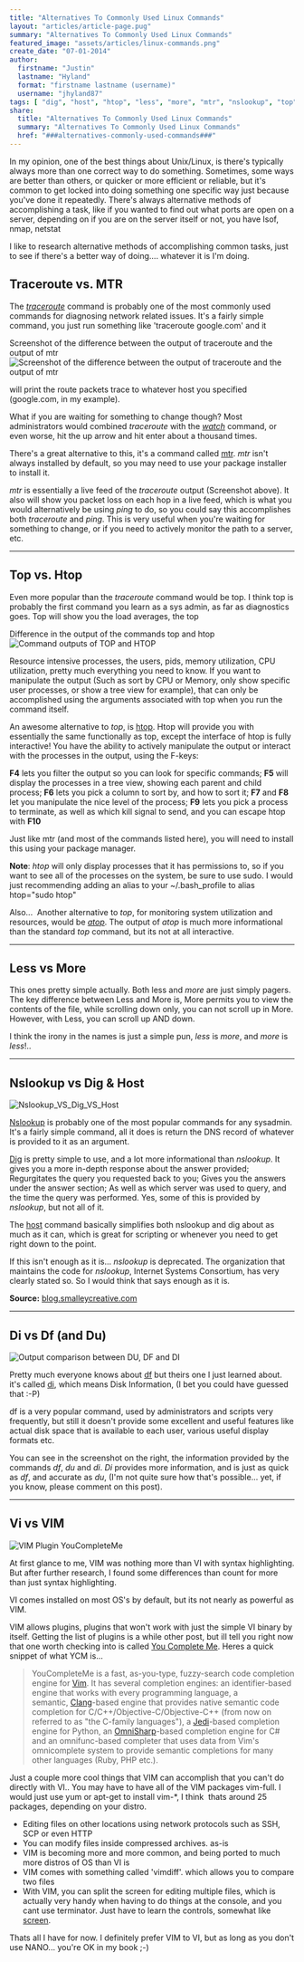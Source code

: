```yaml
---
title: "Alternatives To Commonly Used Linux Commands"
layout: "articles/article-page.pug"
summary: "Alternatives To Commonly Used Linux Commands"
featured_image: "assets/articles/linux-commands.png"
create_date: "07-01-2014"
author:
  firstname: "Justin"
  lastname: "Hyland"
  format: "firstname lastname (username)"
  username: "jhyland87"
tags: [ "dig", "host", "htop", "less", "more", "mtr", "nslookup", "top", "traceroute", "tracert" ]
share:
  title: "Alternatives To Commonly Used Linux Commands"
  summary: "Alternatives To Commonly Used Linux Commands"
  href: "###alternatives-commonly-used-commands###"
---
```

In my opinion, one of the best things about Unix/Linux, is there's typically always more than one correct way to do something. Sometimes, some ways are better than others, or quicker or more efficient or reliable, but it's common to get locked into doing something one specific way just because you've done it repeatedly. There's always alternative methods of accomplishing a task, like if you wanted to find out what ports are open on a server, depending on if you are on the server itself or not, you have lsof, nmap, netstat

I like to research alternative methods of accomplishing common tasks, just to see if there's a better way of doing.... whatever it is I'm doing.

## Traceroute vs. MTR
The _[traceroute](http://linux.die.net/man/8/traceroute "Traceroute Man Page")_ command is probably one of the most commonly used commands for diagnosing network related issues. It's a fairly simple command, you just run something like 'traceroute google.com' and it

Screenshot of the difference between the output of traceroute and the output of mtr
![Screenshot of the difference between the output of traceroute and the output of mtr](/assets/articles/traceroute_vs_mtr.png)

will print the route packets trace to whatever host you specified (google.com, in my example).

What if you are waiting for something to change though? Most administrators would combined _traceroute_ with the _[watch](http://linux.die.net/man/1/watch "Linux Watch Man Page")_ command, or even worse, hit the up arrow and hit enter about a thousand times.

There's a great alternative to this, it's a command called [mtr](http://linux.die.net/man/8/mtr "Linux Man Page MTR"). _mtr_ isn't always installed by default, so you may need to use your package installer to install it.

_mtr_ is essentially a live feed of the _traceroute_ output (Screenshot above). It also will show you packet loss on each hop in a live feed, which is what you would alternatively be using _ping_ to do, so you could say this accomplishes both _traceroute_ and _ping_. This is very useful when you're waiting for something to change, or if you need to actively monitor the path to a server, etc.

___
## Top vs. Htop

Even more popular than the _traceroute_ command would be top. I think top is probably the first command you learn as a sys admin, as far as diagnostics goes. Top will show you the load averages, the top

Difference in the output of the commands top and htop
![Command outputs of TOP and HTOP](/assets/articles/top_vs_htop.png)

Resource intensive processes, the users, pids, memory utilization, CPU utilization, pretty much everything you need to know. If you want to manipulate the output (Such as sort by CPU or Memory, only show specific user processes, or show a tree view for example), that can only be accomplished using the arguments associated with top when you run the command itself.

An awesome alternative to _top_, is [htop](http://linux.die.net/man/1/htop "Linux Command Htop Man Page"). Htop will provide you with essentially the same functionally as top, except the interface of htop is fully interactive! You have the ability to actively manipulate the output or interact with the processes in the output, using the F-keys:

**F4** lets you filter the output so you can look for specific commands; **F5** will display the processes in a tree view, showing each parent and child process; **F6** lets you pick a column to sort by, and how to sort it; **F7** and **F8** let you manipulate the nice level of the process; **F9** lets you pick a process to terminate, as well as which kill signal to send, and you can escape htop with **F10**

Just like mtr (and most of the commands listed here), you will need to install this using your package manager.

**Note**: _htop_ will only display processes that it has permissions to, so if you want to see all of the processes on the system, be sure to use sudo. I would just recommending adding an alias to your ~/.bash_profile to alias htop="sudo htop"

Also...  Another alternative to _top_, for monitoring system utilization and resources, would be _[atop](http://linux.die.net/man/1/atop "Linux Man Page Command atop")_. The output of _atop_ is much more informational than the standard _top_ command, but its not at all interactive.

___
## Less vs More
This ones pretty simple actually. Both less and _more_ are just simply pagers. The key difference between Less and More is, More permits you to view the contents of the file, while scrolling down only, you can not scroll up in More. However, with Less, you can scroll up AND down.

I think the irony in the names is just a simple pun, _less_ is _more_, and _more_ is _less_!..

___
## Nslookup vs Dig & Host
![Nslookup_VS_Dig_VS_Host](/assets/articles/Nslookup_VS_Dig_VS_Host.png)

[Nslookup](http://linux.die.net/man/1/nslookup "Nslookup man page") is probably one of the most popular commands for any sysadmin. It's a fairly simple command, all it does is return the DNS record of whatever is provided to it as an argument.

[Dig](http://linux.die.net/man/1/dig "Dig man page") is pretty simple to use, and a lot more informational than _nslookup_. It gives you a more in-depth response about the answer provided; Regurgitates the query you requested back to you; Gives you the answers under the answer section; As well as which server was used to query, and the time the query was performed. Yes, some of this is provided by _nslookup_, but not all of it.

The [host](http://linux.die.net/man/1/host "Host command man page") command basically simplifies both nslookup and dig about as much as it can, which is great for scripting or whenever you need to get right down to the point.

If this isn't enough as it is... _nslookup_ is deprecated. The organization that maintains the code for _nslookup_, Internet Systems Consortium, has very clearly stated so. So I would think that says enough as it is.

**Source:** [blog.smalleycreative.com](http://blog.smalleycreative.com/linux/nslookup-is-dead-long-live-dig-and-host/)

___
## Di vs Df (and Du)
![Output comparison between DU, DF and DI](/assets/articles/df_vs_du_vs_di.png "DU, DF and DI")

Pretty much everyone knows about [df](http://linux.die.net/man/1/df) but theirs one I just learned about. it's called [di](http://linux.die.net/man/1/di), which means Disk Information, (I bet you could have guessed that :-P)

df is a very popular command, used by administrators and scripts very frequently, but still it doesn't provide some excellent and useful features like actual disk space that is available to each user, various useful display formats etc.

You can see in the screenshot on the right, the information provided by the commands _df_, _du_ and _di_. _Di_ provides more information, and is just as quick as _df_, and accurate as _du_, (I'm not quite sure how that's possible... yet, if you know, please comment on this post).

___
## Vi vs VIM
![VIM Plugin YouCompleteMe](/assets/articles/youcompleteme.gif "VIM Plugin YouCompleteMe")

At first glance to me, VIM was nothing more than VI with syntax highlighting. But after further research, I found some differences than count for more than just syntax highlighting.

VI comes installed on most OS's by default, but its not nearly as powerful as VIM.

VIM allows plugins, plugins that won't work with just the simple VI binary by itself. Getting the list of plugins is a while other post, but ill tell you right now that one worth checking into is called [You Complete Me](https://github.com/Valloric/YouCompleteMe). Heres a quick snippet of what YCM is...


> YouCompleteMe is a fast, as-you-type, fuzzy-search code completion engine for [Vim](http://www.vim.org/). It has several completion engines: an identifier-based engine that works with every programming language, a semantic, [Clang](http://clang.llvm.org/)-based engine that provides native semantic code completion for C/C++/Objective-C/Objective-C++ (from now on referred to as "the C-family languages"), a [Jedi](https://github.com/davidhalter/jedi)-based completion engine for Python, an [OmniSharp](https://github.com/nosami/OmniSharpServer)-based completion engine for C# and an omnifunc-based completer that uses data from Vim's omnicomplete system to provide semantic completions for many other languages (Ruby, PHP etc.).


Just a couple more cool things that VIM can accomplish that you can't do directly with VI.. You may have to have all of the VIM packages vim-full. I would just use yum or apt-get to install vim-\*, I think  thats around 25 packages, depending on your distro.

* Editing files on other locations using network protocols such as SSH, SCP or even HTTP
* You can modify files inside compressed archives. as-is
* VIM is becoming more and more common, and being ported to much more distros of OS than VI is
* VIM comes with something called 'vimdiff'. which allows you to compare two files
* With VIM, you can split the screen for editing multiple files, which is actually very handy when having to do things at the console, and you cant use terminator. Just have to learn the controls, somewhat like [screen](http://linux.die.net/man/1/screen).

Thats all I have for now. I definitely prefer VIM to VI, but as long as you don't use NANO... you're OK in my book ;-)
